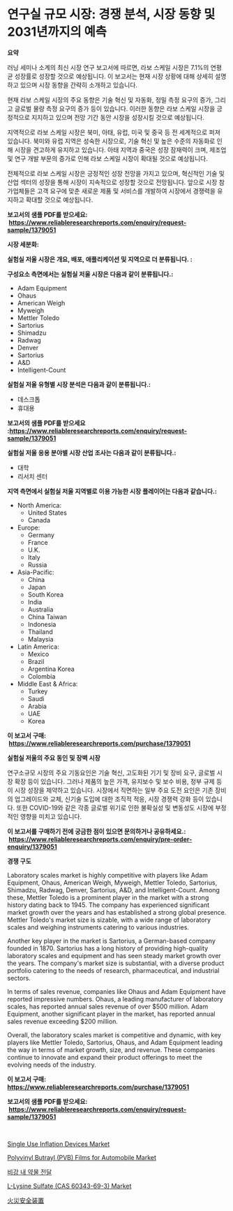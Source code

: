 <p><h1>연구실 규모 시장: 경쟁 분석, 시장 동향 및 2031년까지의 예측</h1></p><p><strong>요약</strong></p>
<p><p>러닝 세미나 소계의 최신 시장 연구 보고서에 따르면, 라보 스케일 시장은 7.1%의 연평균 성장률로 성장할 것으로 예상됩니다. 이 보고서는 현재 시장 상황에 대해 상세히 설명하고 있으며 시장 동향을 간략히 소개하고 있습니다. </p><p>현재 라보 스케일 시장의 주요 동향은 기술 혁신 및 자동화, 정밀 측정 요구의 증가, 그리고 글로벌 물량 측정 요구의 증가 등이 있습니다. 이러한 동향은 라보 스케일 시장을 긍정적으로 지지하고 있으며 전망 기간 동안 시장을 성장시킬 것으로 예상됩니다.</p><p>지역적으로 라보 스케일 시장은 북미, 아태, 유럽, 미국 및 중국 등 전 세계적으로 퍼져 있습니다. 북미와 유럽 지역은 성숙한 시장으로, 기술 혁신 및 높은 수준의 자동화로 인해 시장을 견고하게 유지하고 있습니다. 아태 지역과 중국은 성장 잠재력이 크며, 제조업 및 연구 개발 부문의 증가로 인해 라보 스케일 시장이 확대될 것으로 예상됩니다.</p><p>전체적으로 라보 스케일 시장은 긍정적인 성장 전망을 가지고 있으며, 혁신적인 기술 및 산업 섹터의 성장을 통해 시장이 지속적으로 성장할 것으로 전망됩니다. 앞으로 시장 참가업체들은 고객 요구에 맞춘 새로운 제품 및 서비스를 개발하여 시장에서 경쟁력을 유지하고 확대할 것으로 예상됩니다.</p></p>
<p><strong>보고서의 샘플 PDF를 받으세요: &nbsp;<a href="https://www.reliableresearchreports.com/enquiry/request-sample/1379051">https://www.reliableresearchreports.com/enquiry/request-sample/1379051</a></strong></p>
<p><strong>시장 세분화:</strong></p>
<p><strong> 실험실 저울 시장은 개요, 배포, 애플리케이션 및 지역으로 더 분류됩니다. :</strong></p>
<p><strong>구성요소 측면에서는 실험실 저울 시장은 다음과 같이 분류됩니다.:</strong></p>
<p><ul><li>Adam Equipment</li><li>Ohaus</li><li>American Weigh</li><li>Myweigh</li><li>Mettler Toledo</li><li>Sartorius</li><li>Shimadzu</li><li>Radwag</li><li>Denver</li><li>Sartorius</li><li>A&D</li><li>Intelligent-Count</li></ul></p>
<p><strong> 실험실 저울 유형별 시장 분석은 다음과 같이 분류됩니다.:</strong></p>
<p><ul><li>데스크톱</li><li>휴대용</li></ul></p>
<p><strong>보고서의 샘플 PDF를 받으세요 :<a href="https://www.reliableresearchreports.com/enquiry/request-sample/1379051">https://www.reliableresearchreports.com/enquiry/request-sample/1379051</a></strong></p>
<p><strong> 실험실 저울 응용 분야별 시장 산업 조사는 다음과 같이 분류됩니다.:</strong></p>
<p><ul><li>대학</li><li>리서치 센터</li></ul></p>
<p><strong>지역 측면에서 실험실 저울 지역별로 이용 가능한 시장 플레이어는 다음과 같습니다.:</strong></p>
<p><ul>
    <li>
        North America:
        <ul>
            <li>United States</li>
            <li>Canada</li>
        </ul>
    </li>
    <li>
        Europe:
        <ul>
            <li>Germany</li>
            <li>France</li>
            <li>U.K.</li>
            <li>Italy</li>
            <li>Russia</li>
        </ul>
    </li>
    <li>
        Asia-Pacific:
        <ul>
            <li>China</li>
            <li>Japan</li>
            <li>South Korea</li>
            <li>India</li>
            <li>Australia</li>
            <li>China Taiwan</li>
            <li>Indonesia</li>
            <li>Thailand</li>
            <li>Malaysia</li>
        </ul>
    </li>
    <li>
        Latin America:
        <ul>
            <li>Mexico</li>
            <li>Brazil</li>
            <li>Argentina Korea</li>
            <li>Colombia</li>
        </ul>
    </li>
    <li>
        Middle East & Africa:
        <ul>
            <li>Turkey</li>
            <li>Saudi</li>
            <li>Arabia</li>
            <li>UAE</li>
            <li>Korea</li>
        </ul>
    </li>
    </ul></p>
<p><strong>이 보고서 구매: &nbsp;<a href="https://www.reliableresearchreports.com/purchase/1379051">https://www.reliableresearchreports.com/purchase/1379051</a></strong></p>
<p><strong>실험실 저울의 주요 동인 및 장벽 시장</strong></p>
<p><p>연구소규모 시장의 주요 기동요인은 기술 혁신, 고도화된 기기 및 장비 요구, 글로벌 시장 확장 등이 있습니다. 그러나 제품의 높은 가격, 유지보수 및 보수 비용, 정부 규제 등이 시장 성장을 제약하고 있습니다. 시장에서 직면하는 일부 주요 도전 요인은 기존 장비의 업그레이드와 교체, 신기술 도입에 대한 조직적 적응, 시장 경쟁력 강화 등이 있습니다. 또한 COVID-19와 같은 각종 글로벌 위기로 인한 불확실성 및 변동성도 시장에 부정적인 영향을 미치고 있습니다.</p></p>
<p><strong>이 보고서를 구매하기 전에 궁금한 점이 있으면 문의하거나 공유하세요.: &nbsp;<a href="https://www.reliableresearchreports.com/enquiry/pre-order-enquiry/1379051">https://www.reliableresearchreports.com/enquiry/pre-order-enquiry/1379051</a></strong></p>
<p><strong>경쟁 구도</strong></p>
<p><p>Laboratory scales market is highly competitive with players like Adam Equipment, Ohaus, American Weigh, Myweigh, Mettler Toledo, Sartorius, Shimadzu, Radwag, Denver, Sartorius, A&D, and Intelligent-Count. Among these, Mettler Toledo is a prominent player in the market with a strong history dating back to 1945. The company has experienced significant market growth over the years and has established a strong global presence. Mettler Toledo's market size is sizable, with a wide range of laboratory scales and weighing instruments catering to various industries.</p><p>Another key player in the market is Sartorius, a German-based company founded in 1870. Sartorius has a long history of providing high-quality laboratory scales and equipment and has seen steady market growth over the years. The company's market size is substantial, with a diverse product portfolio catering to the needs of research, pharmaceutical, and industrial sectors.</p><p>In terms of sales revenue, companies like Ohaus and Adam Equipment have reported impressive numbers. Ohaus, a leading manufacturer of laboratory scales, has reported annual sales revenue of over $500 million. Adam Equipment, another significant player in the market, has reported annual sales revenue exceeding $200 million.</p><p>Overall, the laboratory scales market is competitive and dynamic, with key players like Mettler Toledo, Sartorius, Ohaus, and Adam Equipment leading the way in terms of market growth, size, and revenue. These companies continue to innovate and expand their product offerings to meet the evolving needs of the industry.</p></p>
<p><strong>이 보고서 구매: &nbsp; <a href="https://www.reliableresearchreports.com/purchase/1379051">https://www.reliableresearchreports.com/purchase/1379051</a></strong></p>
<p><strong>보고서의 샘플 PDF를 받으세요: &nbsp;<a href="https://www.reliableresearchreports.com/enquiry/request-sample/1379051">https://www.reliableresearchreports.com/enquiry/request-sample/1379051</a></strong><strong></strong></p>
<p>&nbsp;</p>
<p><p><a href="https://automatic-knee-4c7.notion.site/Single-Use-Inflation-Devices-Market-Research-Report-The-Key-To-Successful-Business-Strategy-Forecas-ea4e1c87ba464bc8afa8cb9fc82f10c7">Single Use Inflation Devices Market</a></p><p><a href="https://github.com/yoshih12/Market-Research-Report-List-2/blob/main/polyvinyl-butrayl-pvb-films-for-automobile-market.md">Polyvinyl Butrayl (PVB) Films for Automobile Market</a></p><p><a href="https://github.com/nuekbpymrrz5/Market-Research-Report-List-1/blob/main/9180172965.md">비강 내 약물 전달</a></p><p><a href="https://github.com/castoriffic/Market-Research-Report-List-3/blob/main/l-lysine-sulfate-cas-60343-69-3-market.md">L-Lysine Sulfate (CAS 60343-69-3) Market</a></p><p><a href="https://github.com/jkjreqjscoxx7/Market-Research-Report-List-1/blob/main/69352301363.md">火災安全装置</a></p></p>
